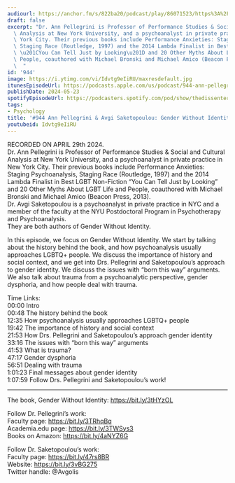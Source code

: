 ```yaml
---
audiourl: https://anchor.fm/s/822ba20/podcast/play/86071523/https%3A%2F%2Fd3ctxlq1ktw2nl.cloudfront.net%2Fstaging%2F2024-3-29%2Fc3f106e3-2602-fa98-1715-95e6d04db670.m4a
draft: false
excerpt: "Dr. Ann Pellegrini is Professor of Performance Studies & Social and Cultural\
  \ Analysis at New York University, and a psychoanalyst in private practice in New\
  \ York City. Their previous books include Performance Anxieties: Staging Psychoanalysis,\
  \ Staging Race (Routledge, 1997) and the 2014 Lambda Finalist in Best LGBT Non-Fiction\
  \ \u201CYou Can Tell Just by Looking\u201D and 20 Other Myths About LGBT Life and\
  \ People, coauthored with Michael Bronski and Michael Amico (Beacon Press, 2013).\
  \  "
id: '944'
image: https://i.ytimg.com/vi/Idvtg9eIiRU/maxresdefault.jpg
itunesEpisodeUrl: https://podcasts.apple.com/us/podcast/944-ann-pellegrini-avgi-saketopoulou-gender-without/id1451347236?i=1000656546605&uo=4
publishDate: 2024-05-23
spotifyEpisodeUrl: https://podcasters.spotify.com/pod/show/thedissenter/episodes/944-Ann-Pellegrini--Avgi-Saketopoulou-Gender-Without-Identity-e2j16p3
tags:
- Psychology
title: '#944 Ann Pellegrini & Avgi Saketopoulou: Gender Without Identity'
youtubeid: Idvtg9eIiRU
---
```

<div class="timelinks">

RECORDED ON APRIL 29th 2024.  
Dr. Ann Pellegrini is Professor of Performance Studies & Social and Cultural Analysis at New York University, and a psychoanalyst in private practice in New York City. Their previous books include Performance Anxieties: Staging Psychoanalysis, Staging Race (Routledge, 1997) and the 2014 Lambda Finalist in Best LGBT Non-Fiction “You Can Tell Just by Looking” and 20 Other Myths About LGBT Life and People, coauthored with Michael Bronski and Michael Amico (Beacon Press, 2013).  
Dr. Avgi Saketopoulou is a psychoanalyst in private practice in NYC and a member of the faculty at the NYU Postdoctoral Program in Psychotherapy and Psychoanalysis.  
They are both authors of Gender Without Identity.

In this episode, we focus on Gender Without Identity. We start by talking about the history behind the book, and how psychoanalysis usually approaches LGBTQ+ people. We discuss the importance of history and social context, and we get into Drs. Pellegrini and Saketopoulou’s approach to gender identity. We discuss the issues with “born this way” arguments. We also talk about trauma from a psychoanalytic perspective, gender dysphoria, and how people deal with trauma.

Time Links:  
<time>00:00</time> Intro  
<time>00:48</time> The history behind the book  
<time>12:35</time> How psychoanalysis usually approaches LGBTQ+ people  
<time>19:42</time> The importance of history and social context  
<time>21:53</time> How Drs. Pellegrini and Saketopoulou’s approach gender identity  
<time>33:16</time> The issues with “born this way” arguments  
<time>41:53</time> What is trauma?  
<time>47:17</time> Gender dysphoria  
<time>56:51</time> Dealing with trauma  
<time>1:01:23</time> Final messages about gender identity  
<time>1:07:59</time> Follow Drs. Pellegrini and Saketopoulou’s work!

---

The book, Gender Without Identity: https://bit.ly/3tHYzOL

Follow Dr. Pellegrini’s work:  
Faculty page: https://bit.ly/3TRhqBq  
Academia.edu page: https://bit.ly/3TWSys3  
Books on Amazon: https://bit.ly/4aNYZ6G

Follow Dr. Saketopoulou’s work:   
Faculty page: https://bit.ly/47rs8BR  
Website: https://bit.ly/3vBG275  
Twitter handle: @Avgolis
</div>

